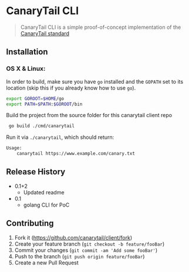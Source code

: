 # CanaryTail CLI
> CanaryTail CLI is a simple proof-of-concept implementation of the [CanaryTail standard](https://github.com/canarytail/standard)

## Installation

### OS X & Linux:

In order to build, make sure you have `go` installed and the `GOPATH` set to its location (skip this if you already know how to use `go`).

```sh
export GOROOT=$HOME/go
export PATH=$PATH:$GOROOT/bin
```

Build the project from the source folder for this canarytail client repo

```sh
 go build ./cmd/canarytail
```

Run it via `./canarytail`, which should return:

```sh
Usage:
	canarytail https://www.example.com/canary.txt
```

## Release History

* 0.1+2
    * Updated readme
* 0.1
    * golang CLI for PoC

## Contributing

1. Fork it (<https://github.com/canarytail/client/fork>)
2. Create your feature branch (`git checkout -b feature/fooBar`)
3. Commit your changes (`git commit -am 'Add some fooBar'`)
4. Push to the branch (`git push origin feature/fooBar`)
5. Create a new Pull Request
